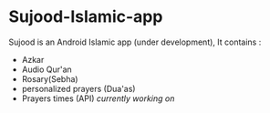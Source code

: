 # Sujood-Islamic-app
Sujood is an Android Islamic app (under development), It contains :
- Azkar
- Audio Qur'an 
- Rosary(Sebha)
- personalized prayers (Dua'as)
- Prayers times (API) _currently working on_
